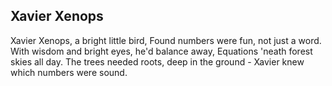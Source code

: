 ## Xavier Xenops

Xavier Xenops, a bright little bird,
Found numbers were fun, not just a word.
With wisdom and bright eyes, he'd balance away,
Equations 'neath forest skies all day.
The trees needed roots, deep in the ground -
Xavier knew which numbers were sound.  
